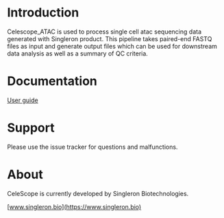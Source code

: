 # Introduction
Celescope_ATAC is used to process single cell atac sequencing data generated with Singleron product. This pipeline takes paired-end FASTQ files as input and generate output files which can be used for downstream data analysis as well as a summary of QC criteria.

# Documentation

[User guide](./doc/user_guide.md)

# Support
Please use the issue tracker for questions and malfunctions.

# About
CeleScope is currently developed by Singleron Biotechnologies.

[www.singleron.bio](https://www.singleron.bio)
